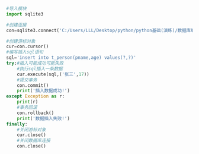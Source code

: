 
<BlogInfo title="2.操作sqlite数据库插入一条数据" author="白日梦想猿" pv=0 read_times=0 pre_cost_time=0分23秒 category="数据库编程" tag_list="['数据库编程']" create_time="2020.07.09 14:06:47" update_time="2020.07.09 14:21:37" />

```python
#导入模块
import sqlite3

#创建连接
con=sqlite3.connect('C:/Users/LLL/Desktop/python/python基础(演练)/数据库编程/SQLite3数据库/demo1.db')

#创建游标对象
cur=con.cursor()
#编写插入sql语句
sql='insert into t_person(pname,age) values(?,?)'
try:#插入可能成功可能失败
    #执行sql插入一条数据
    cur.execute(sql,('张三',17))
    #提交事务
    con.commit()
    print('插入数据成功!')
except Exception as r:
    print(r)
    #事务回滚
    con.rollback()
    print('数据插入失败!')
finally:
    #关闭游标对象
    cur.close()
    #关闭数据库连接
    con.close()
```
